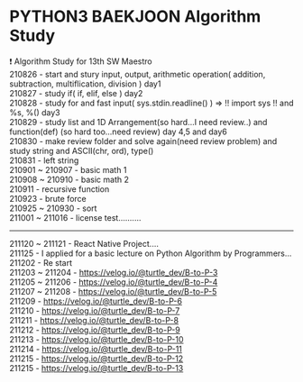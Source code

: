 # PYTHON3 BAEKJOON Algorithm Study

❗ Algorithm Study for 13th SW Maestro    
210826 - start and stury input, output, arithmetic operation( addition, subtraction, multiflication, division ) day1   
210827 - study if( if, elif, else ) day2   
210828 - study for and fast input( sys.stdin.readline() ) => !! import sys !! and %s, %() day3   
210829 - study list and 1D Arrangement(so hard...I need review..) and function(def) (so hard too...need review) day 4,5 and day6   
210830 - make review folder and solve again(need review problem) and study string and ASCII(chr, ord), type()   
210831 - left string   
210901 ~ 210907 - basic math 1   
210908 ~ 210910 - basic math 2   
210911 - recursive function   
210923 - brute force   
210925 ~ 210930 - sort   
211001 ~ 211016 - license test..........

----

211120 ~ 211121 - React Native Project....   
211125 - I applied for a basic lecture on Python Algorithm by Programmers...   
211202 - Re start   
211203 ~ 211204 - https://velog.io/@turtle_dev/B-to-P-3   
211205 ~ 211206 - https://velog.io/@turtle_dev/B-to-P-4   
211207 ~ 211208 - https://velog.io/@turtle_dev/B-to-P-5    
211209 - https://velog.io/@turtle_dev/B-to-P-6      
211210 - https://velog.io/@turtle_dev/B-to-P-7   
211211 - https://velog.io/@turtle_dev/B-to-P-8      
211212 - https://velog.io/@turtle_dev/B-to-P-9      
211213 - https://velog.io/@turtle_dev/B-to-P-10   
211214 - https://velog.io/@turtle_dev/B-to-P-11   
211215 - https://velog.io/@turtle_dev/B-to-P-12   
211215 - https://velog.io/@turtle_dev/B-to-P-13   
